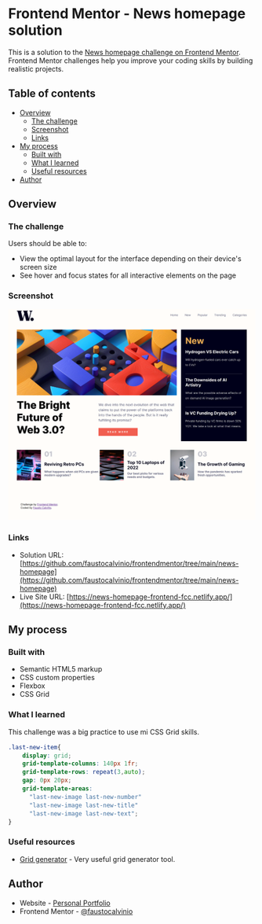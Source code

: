 # Frontend Mentor - News homepage solution

This is a solution to the [News homepage challenge on Frontend Mentor](https://www.frontendmentor.io/challenges/news-homepage-H6SWTa1MFl). Frontend Mentor challenges help you improve your coding skills by building realistic projects. 

## Table of contents

- [Overview](#overview)
  - [The challenge](#the-challenge)
  - [Screenshot](#screenshot)
  - [Links](#links)
- [My process](#my-process)
  - [Built with](#built-with)
  - [What I learned](#what-i-learned)
  - [Useful resources](#useful-resources)
- [Author](#author)



## Overview

### The challenge

Users should be able to:

- View the optimal layout for the interface depending on their device's screen size
- See hover and focus states for all interactive elements on the page

### Screenshot

![](./screenshots/screen-final-news.png)

### Links

- Solution URL: [https://github.com/faustocalvinio/frontendmentor/tree/main/news-homepage](https://github.com/faustocalvinio/frontendmentor/tree/main/news-homepage)
- Live Site URL: [https://news-homepage-frontend-fcc.netlify.app/](https://news-homepage-frontend-fcc.netlify.app/)

## My process

### Built with

- Semantic HTML5 markup
- CSS custom properties
- Flexbox
- CSS Grid

### What I learned

This challenge was a big practice to use mi CSS Grid skills.

```css
.last-new-item{
    display: grid; 
    grid-template-columns: 140px 1fr; 
    grid-template-rows: repeat(3,auto); 
    gap: 0px 20px; 
    grid-template-areas: 
      "last-new-image last-new-number"
      "last-new-image last-new-title"
      "last-new-image last-new-text";    
}
```

### Useful resources

- [Grid generator](https://grid.layoutit.com/) - Very useful grid generator tool.




## Author

- Website - [Personal Portfolio](https://faustocalvinio.netlify.app/)
- Frontend Mentor - [@faustocalvinio](https://www.frontendmentor.io/profile/faustocalvinio)


